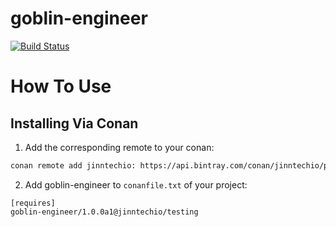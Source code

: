 # goblin-engineer

[![Build Status](https://travis-ci.org/jinntechio/goblin-engineer.svg?branch=master)](https://travis-ci.org/jinntechio/goblin-engineer)

# How To Use

## Installing Via Conan

1. Add the corresponding remote to your conan:

```bash
conan remote add jinntechio: https://api.bintray.com/conan/jinntechio/public-conan
```

2. Add goblin-engineer to `conanfile.txt` of your project:
```
[requires]
goblin-engineer/1.0.0a1@jinntechio/testing
```


